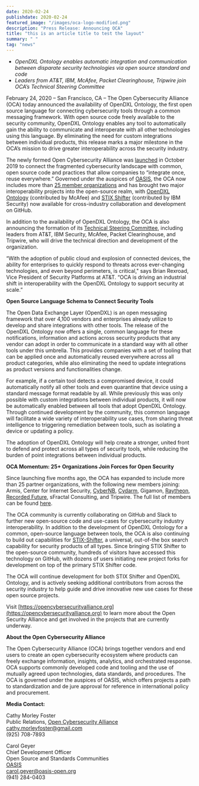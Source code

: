 ```yaml
---
date: 2020-02-24
publishdate: 2020-02-24
featured_image: "/images/oca-logo-modified.png"
description: "Press Release: Announcing OCA"
title: "this is an article title to test the layout"
summary: " "
tag: "news"
---
```


* *OpenDXL Ontology enables automatic integration and communication between disparate security technologies via open source standard and code*
* *Leaders from AT&T, IBM, McAfee, Packet Clearinghouse, Tripwire join OCA’s Technical Steering Committee* 

February 24, 2020 – San Francisco, CA – The Open Cybersecurity Alliance (OCA) today announced the availability of OpenDXL Ontology, the first open source language for connecting cybersecurity tools through a common messaging framework. With open source code freely available to the security community, OpenDXL Ontology enables any tool to automatically gain the ability to communicate and interoperate with all other technologies using this language. By eliminating the need for custom integrations between individual products, this release marks a major milestone in the OCA’s mission to drive greater interoperability across the security industry. 

The newly formed Open Cybersecurity Alliance was [launched](https://opencybersecurityalliance.org/news/launch/) in October 2019 to connect the fragmented cybersecurity landscape with common, open source code and practices that allow companies to “integrate once, reuse everywhere.” Governed under the auspices of [OASIS](https://www.oasis-open.org/), the OCA now includes more than [25 member organizations](https://opencybersecurityalliance.org/sponsors/) and has brought two major interoperability projects into the open-source realm, with [OpenDXL Ontology](https://github.com/opencybersecurityalliance/opendxl-ontology) (contributed by McAfee) and [STIX Shifter](https://github.com/opencybersecurityalliance/stix-shifter) (contributed by IBM Security) now available for cross-industry collaboration and development on GitHub. 

In addition to the availability of OpenDXL Ontology, the OCA is also announcing the formation of its [Technical Steering Committee](https://opencybersecurityalliance.org/about/), including leaders from AT&T, IBM Security, McAfee, Packet Clearinghouse, and Tripwire, who will drive the technical direction and development of the organization. 

“With the adoption of public cloud and explosion of connected devices, the ability for enterprises to quickly respond to threats across ever-changing technologies, and even beyond perimeters, is critical," says Brian Rexroad, Vice President of Security Platforms at AT&T. “OCA is driving an industrial shift in interoperability with the OpenDXL Ontology to support security at scale.”

**Open Source Language Schema to Connect Security Tools**

The Open Data Exchange Layer (OpenDXL) is an open messaging framework that over 4,100 vendors and enterprises already utilize to develop and share integrations with other tools. The release of the OpenDXL Ontology now offers a single, common language for these notifications, information and actions across security products that any vendor can adopt in order to communicate in a standard way with all other tools under this umbrella. This provides companies with a set of tooling that can be applied once and automatically reused everywhere across all product categories, while also eliminating the need to update integrations as product versions and functionalities change.  

For example, if a certain tool detects a compromised device, it could automatically notify all other tools and even quarantine that device using a standard message format readable by all. While previously this was only possible with custom integrations between individual products, it will now be automatically enabled between all tools that adopt OpenDXL Ontology. Through continued development by the community, this common language will facilitate a wide variety of interoperability use cases, from sharing threat intelligence to triggering remediation between tools, such as isolating a device or updating a policy.  

The adoption of OpenDXL Ontology will help create a stronger, united front to defend and protect across all types of security tools, while reducing the burden of point integrations between individual products.

**OCA Momentum: 25+ Organizations Join Forces for Open Security**

Since launching five months ago, the OCA has expanded to include more than 25 partner organizations, with the following new members joining: Armis, Center for Internet Security, [CyberNB](https://cybernb.ca), [Cydarm](https://cydarm.com), Gigamon, [Raytheon](https://www.raytheon.com/), [Recorded Future](https://www.recordedfuture.com/), sFractal Consulting, and Tripwire. The full list of members can be found [here](https://opencybersecurityalliance.org/sponsors/). 

The OCA community is currently collaborating on GitHub and Slack to further new open-source code and use-cases for cybersecurity industry interoperability. In addition to the development of OpenDXL Ontology for a common, open-source language between tools, the OCA is also continuing to build out capabilities for [STIX-Shifter](https://github.com/opencybersecurityalliance/stix-shifter), a universal, out-of-the box search capability for security products of all types. Since bringing STIX Shifter to the open-source community, hundreds of visitors have accessed this technology on GitHub, with dozens of users initiating new project forks for development on top of the primary STIX Shifter code. 

The OCA will continue development for both STIX Shifter and OpenDXL Ontology, and is actively seeking additional contributors from across the security industry to help guide and drive innovative new use cases for these open source projects.

Visit [https://opencybersecurityalliance.org](https://opencybersecurityalliance.org) to learn more about the Open Security Alliance and get involved in the projects that are currently underway.

**About the Open Cybersecurity Alliance**

The Open Cybersecurity Alliance (OCA) brings together vendors and end users to create an open cybersecurity ecosystem where products can freely exchange information, insights, analytics, and orchestrated response. OCA supports commonly developed code and tooling and the use of mutually agreed upon technologies, data standards, and procedures. The OCA is governed under the auspices of OASIS, which offers projects a path to standardization and de jure approval for reference in international policy and procurement.

**Media Contact:**

Cathy Morley Foster<br>
Public Relations, [Open Cybersecurity Alliance](https://opencybersecurityalliance.org/)<br>
cathy.morleyfoster@gmail.com<br>
(925) 708-7893<br>

Carol Geyer<br>
Chief Development Officer<br>
Open Source and Standards Communities<br>
[OASIS](https://www.oasis-open.org/)<br>
carol.geyer@oasis-open.org<br>
(941) 284-0403<br>
